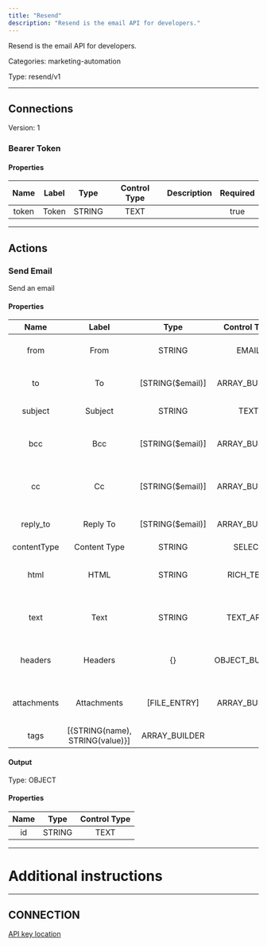 ```yaml
---
title: "Resend"
description: "Resend is the email API for developers."
---
```


Resend is the email API for developers.


Categories: marketing-automation


Type: resend/v1

<hr />



## Connections

Version: 1


### Bearer Token

#### Properties

|      Name       |      Label     |     Type     |     Control Type     |     Description     |     Required        |
|:--------------:|:--------------:|:------------:|:--------------------:|:-------------------:|:-------------------:|
| token | Token | STRING | TEXT  |  | true  |





<hr />



## Actions


### Send Email
Send an email

#### Properties

|      Name       |      Label     |     Type     |     Control Type     |     Description     |     Required        |
|:--------------:|:--------------:|:------------:|:--------------------:|:-------------------:|:-------------------:|
| from | From | STRING | EMAIL  |  Sender email address.  |  true  |
| to | To | [STRING\($email)] | ARRAY_BUILDER  |  Recipients email addresses.  |  true  |
| subject | Subject | STRING | TEXT  |  Email subject.  |  true  |
| bcc | Bcc | [STRING\($email)] | ARRAY_BUILDER  |  Bcc recipients email addresses.  |  false  |
| cc | Cc | [STRING\($email)] | ARRAY_BUILDER  |  Cc recipients email addresses.  |  false  |
| reply_to | Reply To | [STRING\($email)] | ARRAY_BUILDER  |  Reply-to email addresses.  |  false  |
| contentType | Content Type | STRING | SELECT  |  | true  |
| html | HTML | STRING | RICH_TEXT  |  The HTML version of the message.  |  false  |
| text | Text | STRING | TEXT_AREA  |  The plain text version of the message.  |  false  |
| headers | Headers | {} | OBJECT_BUILDER  |  Custom headers to add to the email.  |  false  |
| attachments | Attachments | [FILE_ENTRY] | ARRAY_BUILDER  |  A list of attachments to send with the email.  |  false  |
| tags | [{STRING\(name), STRING\(value)}] | ARRAY_BUILDER  |


#### Output



Type: OBJECT


#### Properties

|     Name     |     Type     |     Control Type     |
|:------------:|:------------:|:--------------------:|
| id | STRING | TEXT  |








<hr />

# Additional instructions
<hr />

## CONNECTION

[API key location](https://resend.com/api-keys)
